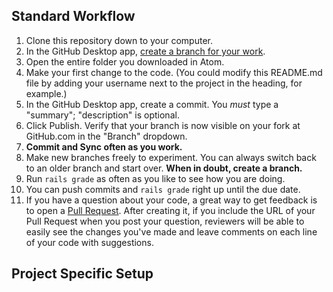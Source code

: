 ## Standard Workflow

1. Clone this repository down to your computer.
1. In the GitHub Desktop app, [create a branch for your work](https://help.github.com/desktop/guides/contributing/creating-a-branch-for-your-work/#creating-a-branch).
1. Open the entire folder you downloaded in Atom.
1. Make your first change to the code. (You could modify this README.md file by adding your username next to the project in the heading, for example.)
1. In the GitHub Desktop app, create a commit. You *must* type a "summary"; "description" is optional.
1. Click Publish. Verify that your branch is now visible on your fork at GitHub.com in the "Branch" dropdown.
1. **Commit and Sync often as you work.**
1. Make new branches freely to experiment. You can always switch back to an older branch and start over. **When in doubt, create a branch.**
1. Run `rails grade` as often as you like to see how you are doing.
1. You can push commits and `rails grade` right up until the due date.
1. If you have a question about your code, a great way to get feedback is to open a [Pull Request](../../compare). After creating it, if you include the URL of your Pull Request when you post your question, reviewers will be able to easily see the changes you've made and leave comments on each line of your code with suggestions.

## Project Specific Setup
